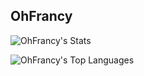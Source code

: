 ## OhFrancy

![OhFrancy's Stats](https://github-readme-stats.vercel.app/api?username=OhFrancy&theme=tokyonight&show_icons=true&hide_border=true&count_private=true)

![OhFrancy's Top Languages](https://github-readme-stats.vercel.app/api/top-langs/?username=OhFrancy&theme=tokyonight&show_icons=true&hide_border=true&layout=compact)
